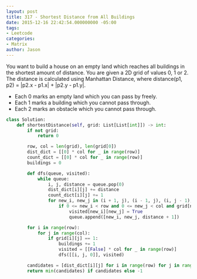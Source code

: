 ```yaml
---
layout: post
title: 317 - Shortest Distance from All Buildings
date: 2015-12-16 22:42:54.000000000 -05:00
tags:
- Leetcode
categories:
- Matrix
author: Jason
---
```

You want to build a house on an empty land which reaches all buildings in the shortest amount of distance. You are given a 2D grid of values 0, 1 or 2. The distance is calculated using Manhattan Distance, where distance(p1, p2) = |p2.x - p1.x| + |p2.y - p1.y|.

* Each 0 marks an empty land which you can pass by freely.
* Each 1 marks a building which you cannot pass through.
* Each 2 marks an obstacle which you cannot pass through.

``` python
class Solution:
    def shortestDistance(self, grid: List[List[int]]) -> int:
        if not grid:
            return 0

        row, col = len(grid), len(grid[0])
        dist_dict = [[0] * col for _ in range(row)]
        count_dict = [[0] * col for _ in range(row)]
        buildings = 0

        def dfs(queue, visited):
            while queue:
                i, j, distance = queue.pop(0)
                dist_dict[i][j] += distance
                count_dict[i][j] += 1
                for new_i, new_j in (i + 1, j), (i - 1, j), (i, j - 1), (i, j + 1):
                    if 0 <= new_i < row and 0 <= new_j < col and grid[new_i][new_j] == 0 and not visited[new_i][new_j]:
                        visited[new_i][new_j] = True
                        queue.append([new_i, new_j, distance + 1])

        for i in range(row):
            for j in range(col):
                if grid[i][j] == 1:
                    buildings += 1
                    visited = [[False] * col for _ in range(row)]
                    dfs([[i, j, 0]], visited)

        candidates = [dist_dict[i][j] for i in range(row) for j in range(col) if grid[i][j] == 0 and count_dict[i][j] == buildings]
        return min(candidates) if candidates else -1
```
